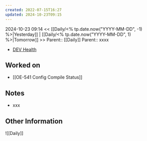```yaml
---
created: 2022-07-15T16:27
updated: 2024-10-23T09:15
---
```

2024-10-23 09:14
<< [[Daily/<% tp.date.now("YYYY-MM-DD", -1) %>|Yesterday]] | [[Daily/<% tp.date.now("YYYY-MM-DD", 1) %>|Tomorrow]] >>
Parent:: [[Daily]] 
Parent:: xxxx

- [DEV Health](https://health-configdev.mixtelematics.com/public/mapshow.htm?id=2001&mapid=1A35514B-E08F-4B7C-90B8-CD1774AE8CA3)

## Worked on

- [[OE-541 Config Compile Status]]

## Notes

- xxx

## Other Information

![[Daily]]
